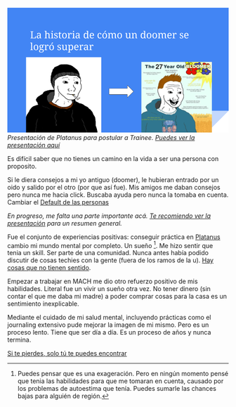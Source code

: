 ![trainee](varios/cambios-internos/trainee.png)
*Presentación de Platanus para postular a Trainee. [Puedes ver la presentación aquí](https://docs.google.com/presentation/d/1UiPcVMRNiXyKvZCWVaZLnkx6R7XtfzwY8nQ776uYOEk/edit?usp=sharing)*

Es difícil saber que no tienes un camino en la vida a ser una persona con proposito. 
 
Si le diera consejos a mi yo antiguo (doomer), le hubieran entrado por un oido y salido por el otro (por que así fue). Mis amigos me daban consejos pero nunca me hacia click. Buscaba ayuda pero nunca la tomaba en cuenta. Cambiar el [Default de las personas](varios/cambios-internos/Default%20de%20las%20personas.md)

*En progreso, me falta una parte importante acá. [Te recomiendo ver la presentación](https://docs.google.com/presentation/d/1UiPcVMRNiXyKvZCWVaZLnkx6R7XtfzwY8nQ776uYOEk/edit?usp=sharing) para un resumen general.*

Fue el conjunto de experiencias positivas: conseguir práctica en [Platanus](https://platan.us/) cambio mi mundo mental por completo. Un sueño [^1]. Me hizo sentir que tenia un skill. Ser parte de una comunidad. Nunca antes había podido discutir de cosas techies con la gente (fuera de los ramos de la u). [Hay cosas que no tienen sentido](varios/sueños/Hay%20cosas%20que%20no%20tienen%20sentido.md).

Empezar a trabajar en MACH me dio otro refuerzo positivo de mis habilidades. Literal fue un vivir un sueño otra vez. No tener dinero (sin contar el que me daba mi madre) a poder comprar cosas para la casa es un sentimiento inexplicable.

Mediante el cuidado de mi salud mental, incluyendo prácticas como el journaling extensivo pude mejorar la imagen de mi mismo. Pero es un proceso lento. Tiene que ser día a día. Es un proceso de años y nunca termina.

[Si te pierdes, solo tú te puedes encontrar](varios/cambios-internos/Si%20te%20pierdes,%20solo%20tú%20te%20puedes%20encontrar.md)

[^1]:  Puedes pensar que es una exageración. Pero en ningún momento pensé que tenia las habilidades para que me tomaran en cuenta, causado por los problemas de autoestima que tenía. Puedes sumarle  las chances bajas para alguién de región.